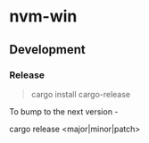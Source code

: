 # nvm-win


## Development

### Release

> cargo install cargo-release

To bump to the next version - 

cargo release <major|minor|patch>